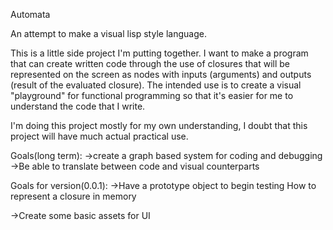 Automata

An attempt to make a visual lisp style language.

This is a little side project I'm putting together.  I want to make
a program that can create written code through the use of closures that
will be represented on the screen as nodes with inputs (arguments) and outputs
(result of the evaluated closure).  The intended use is to create a visual 
"playground" for functional programming so that it's easier for me to understand
the code that I write.

I'm doing this project mostly for my own understanding, I doubt that this
project will have much actual practical use.

Goals(long term):
->create a graph based system for coding and debugging
->Be able to translate between code and visual counterparts

Goals for version(0.0.1):
->Have a prototype object to begin testing
  How to represent a closure in memory

->Create some basic assets for UI